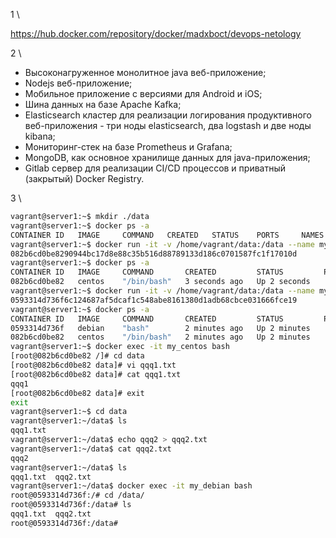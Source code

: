 1 \

https://hub.docker.com/repository/docker/madxboct/devops-netology

2 \

- Высоконагруженное монолитное java веб-приложение;
- Nodejs веб-приложение;
- Мобильное приложение c версиями для Android и iOS;
- Шина данных на базе Apache Kafka;
- Elasticsearch кластер для реализации логирования продуктивного веб-приложения - три ноды elasticsearch, два logstash и две ноды kibana;
- Мониторинг-стек на базе Prometheus и Grafana;
- MongoDB, как основное хранилище данных для java-приложения;
- Gitlab сервер для реализации CI/CD процессов и приватный (закрытый) Docker Registry.

3 \

```bash
vagrant@server1:~$ mkdir ./data
vagrant@server1:~$ docker ps -a
CONTAINER ID   IMAGE     COMMAND   CREATED   STATUS    PORTS     NAMES
vagrant@server1:~$ docker run -it -v /home/vagrant/data:/data --name my_centos -d centos
082b6cd0be8290944bc17d8e88c35b516d88789133d186c0701587fc1f17010d
vagrant@server1:~$ docker ps -a
CONTAINER ID   IMAGE     COMMAND       CREATED         STATUS         PORTS     NAMES
082b6cd0be82   centos    "/bin/bash"   3 seconds ago   Up 2 seconds             my_centos
vagrant@server1:~$ docker run -it -v /home/vagrant/data:/data --name my_debian -d debian
0593314d736f6c124687af5dcaf1c548abe8161380d1adb68cbce031666fce19
vagrant@server1:~$ docker ps -a
CONTAINER ID   IMAGE     COMMAND       CREATED         STATUS         PORTS     NAMES
0593314d736f   debian    "bash"        2 minutes ago   Up 2 minutes             my_debian
082b6cd0be82   centos    "/bin/bash"   2 minutes ago   Up 2 minutes             my_centos
vagrant@server1:~$ docker exec -it my_centos bash
[root@082b6cd0be82 /]# cd data
[root@082b6cd0be82 data]# vi qqq1.txt
[root@082b6cd0be82 data]# cat qqq1.txt 
qqq1
[root@082b6cd0be82 data]# exit
exit
vagrant@server1:~$ cd data
vagrant@server1:~/data$ ls
qqq1.txt
vagrant@server1:~/data$ echo qqq2 > qqq2.txt
vagrant@server1:~/data$ cat qqq2.txt 
qqq2
vagrant@server1:~/data$ ls
qqq1.txt  qqq2.txt
vagrant@server1:~/data$ docker exec -it my_debian bash
root@0593314d736f:/# cd /data/
root@0593314d736f:/data# ls
qqq1.txt  qqq2.txt
root@0593314d736f:/data#
```